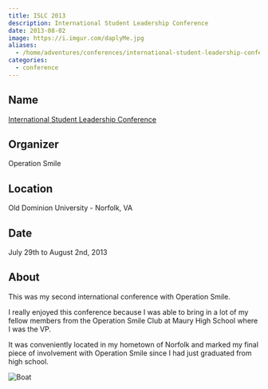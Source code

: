```yaml
---
title: ISLC 2013
description: International Student Leadership Conference
date: 2013-08-02
image: https://i.imgur.com/daplyMe.jpg
aliases:
  - /home/adventures/conferences/international-student-leadership-conference-august-2013/
categories:
  - conference
---
```


## Name

[International Student Leadership Conference](https://studentprograms.operationsmile.org/events/islc/)

## Organizer

Operation Smile

## Location

Old Dominion University - Norfolk, VA

## Date

July 29th to August 2nd, 2013

## About

This was my second international conference with Operation Smile.

I really enjoyed this conference because I was able to bring in a lot of my fellow members from the Operation Smile Club at Maury High School where I was the VP.

It was conveniently located in my hometown of Norfolk and marked my final piece of involvement with Operation Smile since I had just graduated from high school.

![Boat](https://lh3.googleusercontent.com/urKBLjx8HQQziBAq9TY8cTFOJLAUZDr1EulpV3Oj_KGHW4pnrJLs4rDylwuf8JoB8NOpEpJvqCClhkcbSvuFxKGRzDl5iSHkN_3OUwAvrez4K0DeNQJVNVFdPW9yTxGbrlrAXtEvctMWiaXnLUsIXt64QG0DewJqiDL1DswlcMWa7_1K8Kj72IAOsftCKs0LyvntLbNh_9bvuULQE7zHpETtW_dmR6rlKlamtU0mIEWnf8XgH4KXzHgL6htSNBVPCsn_cWObnb-gIVXyRY_EaR6NHS27XkwbXKCQ3IYyJGaEM3KNOGNyG1_Fq9-JibO0JwnEf7IWnQ_PiHjpDdDW5AuJ4T1aXEuw4n-RdECMkQi_CTLH38LpfrC1x_QIKdfg1Xj0B7Hq-WkKBC8U6zY48D6MbToylCYw-YnIe0iz7ZdlRB7blbl7MPcZeD6p1iV4lnwXOTtC86KrqfrrA8W-nw1k0h4kE4cAecQnG41s8t4ZOY6_mulcgPkpSNcnD9xVDNMyxTObSRMJ3_gJT47whf7rQhf_IqgtS_GCPQcY30QLJy4yAz64vkdroqxQ8nj229ZILMGoSJU4tj9eFmxct_80Wte1ZtOsYf3iqFtRNucqMGSRLBlCOtmOSR8xP2GH=w1292-h969-no)
